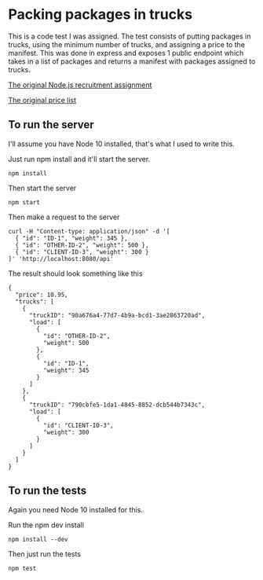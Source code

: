 # Packing packages in trucks

This is a code test I was assigned. The test consists of putting packages
in trucks, using the minimum number of trucks, and assigning a price to the
manifest. This was done in express and exposes 1 public endpoint which takes
in a list of packages and returns a manifest with packages assigned to trucks.

[The original Node.js recruitment assignment](https://s3.eu-central-1.amazonaws.com/scott-dev-test-files/SwingDev+Node.js+Recruitment+Assignment.pdf)

[The original price list](https://s3.eu-central-1.amazonaws.com/scott-dev-test-files/SwingDev+Node.js+Recruitment+Task+Price+Table.pdf)

## To run the server
I'll assume you have Node 10 installed, that's what I used to write this.

Just run npm install and it'll start the server.
````
npm install
````

Then start the server
````
npm start
````

Then make a request to the server
````
curl -H "Content-type: application/json" -d '[
  { "id": "ID-1", "weight": 345 },
  { "id": "OTHER-ID-2", "weight": 500 },
  { "id": "CLIENT-ID-3", "weight": 300 }
]' 'http://localhost:8080/api'
````

The result should look something like this
````
{
  "price": 10.95,
  "trucks": [
    {
      "truckID": "90a676a4-77d7-4b9a-bcd1-3ae2863720ad",
      "load": [
        {
          "id": "OTHER-ID-2",
          "weight": 500
        },
        {
          "id": "ID-1",
          "weight": 345
        }
      ]
    },
    {
      "truckID": "790cbfe5-1da1-4845-8852-dcb544b7343c",
      "load": [
        {
          "id": "CLIENT-ID-3",
          "weight": 300
        }
      ]
    }
  ]
}
````

## To run the tests
Again you need Node 10 installed for this.

Run the npm dev install
````
npm install --dev
````

Then just run the tests
````
npm test
````
